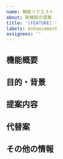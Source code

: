 ```yaml
---
name: 機能リクエスト
about: 新機能の提案
title: '[FEATURE] '
labels: enhancement
assignees: ''
---
```


## 機能概要

<!-- 提案する機能の簡潔な説明を記載してください -->

## 目的・背景

<!-- この機能がなぜ必要なのか、どのような問題を解決するのかを記載してください -->

## 提案内容

<!-- 具体的な実装案や機能の詳細を記載してください -->

## 代替案

<!-- 他に考えられる解決策があれば記載してください -->

## その他の情報

<!-- 関連するドキュメントやスクリーンショットなど、追加情報があれば記載してください -->